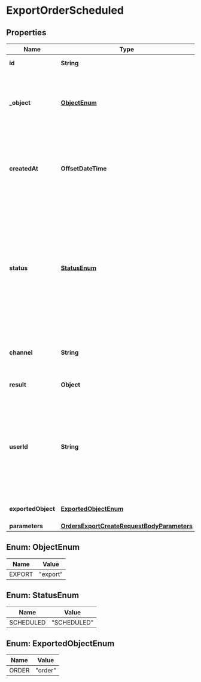 

# ExportOrderScheduled


## Properties

| Name | Type | Description | Notes |
|------------ | ------------- | ------------- | -------------|
|**id** | **String** | Unique export ID. |  |
|**_object** | [**ObjectEnum**](#ObjectEnum) | The type of object being represented. This object stores information about the export. |  |
|**createdAt** | **OffsetDateTime** | Timestamp representing the date and time when the export was scheduled in ISO 8601 format. |  |
|**status** | [**StatusEnum**](#StatusEnum) | Status of the export. Informs you whether the export has already been completed, i.e. indicates whether the file containing the exported data has been generated. |  |
|**channel** | **String** | The channel through which the export was triggered. |  [optional] |
|**result** | **Object** | Contains the URL of the CSV file. |  |
|**userId** | **String** | Identifies the specific user who initiated the export through the Voucherify Dashboard; returned when the channel value is WEBSITE. |  |
|**exportedObject** | [**ExportedObjectEnum**](#ExportedObjectEnum) | The type of object to be exported. |  |
|**parameters** | [**OrdersExportCreateRequestBodyParameters**](OrdersExportCreateRequestBodyParameters.md) |  |  [optional] |



## Enum: ObjectEnum

| Name | Value |
|---- | -----|
| EXPORT | &quot;export&quot; |



## Enum: StatusEnum

| Name | Value |
|---- | -----|
| SCHEDULED | &quot;SCHEDULED&quot; |



## Enum: ExportedObjectEnum

| Name | Value |
|---- | -----|
| ORDER | &quot;order&quot; |



